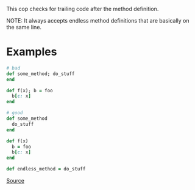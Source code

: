 
This cop checks for trailing code after the method definition.

NOTE: It always accepts endless method definitions that are basically on the same line.

# Examples

```ruby
# bad
def some_method; do_stuff
end

def f(x); b = foo
  b[c: x]
end

# good
def some_method
  do_stuff
end

def f(x)
  b = foo
  b[c: x]
end

def endless_method = do_stuff
```

[Source](http://www.rubydoc.info/gems/rubocop/RuboCop/Cop/Style/TrailingBodyOnMethodDefinition)